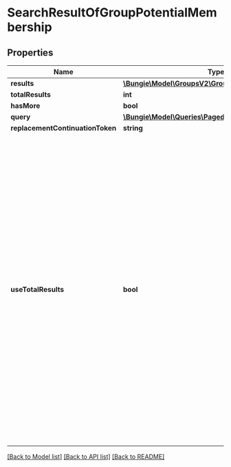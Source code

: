 # SearchResultOfGroupPotentialMembership

## Properties
Name | Type | Description | Notes
------------ | ------------- | ------------- | -------------
**results** | [**\Bungie\Model\GroupsV2\GroupPotentialMembership[]**](GroupPotentialMembership.md) |  | [optional] 
**totalResults** | **int** |  | [optional] 
**hasMore** | **bool** |  | [optional] 
**query** | [**\Bungie\Model\Queries\PagedQuery**](PagedQuery.md) |  | [optional] 
**replacementContinuationToken** | **string** |  | [optional] 
**useTotalResults** | **bool** | If useTotalResults is true, then totalResults represents an accurate count.  If False, it does not, and may be estimated/only the size of the current page.  Either way, you should probably always only trust hasMore.  This is a long-held historical throwback to when we used to do paging with known total results. Those queries toasted our database, and we were left to hastily alter our endpoints and create backward- compatible shims, of which useTotalResults is one. | [optional] 

[[Back to Model list]](../README.md#documentation-for-models) [[Back to API list]](../README.md#documentation-for-api-endpoints) [[Back to README]](../README.md)


